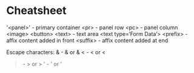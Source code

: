 # Cheatsheet
'&lt;panel>' - primary container
  &lt;pr> - panel row
		&lt;pc> - panel column
			&lt;image>
			&lt;button>
			&lt;text> - text area
				&lt;text type=‘Form Data’>
					&lt;prefix> - affix content added in front
					&lt;suffix> - affix content added at end

Escape characters:
& - &amp; or &#38;
< - &lt; or &#60;
> - &gt; or &#62;
' - &apos; or &#39;

